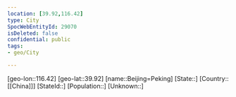 ```yaml
---
location: [39.92,116.42]
type: City
SpocWebEntityId: 29070
isDeleted: false
confidential: public
tags:
- geo/City

---
```


[geo-lon::116.42]
[geo-lat::39.92]
[name::Beijing=Peking]
[State::]
[Country::[[China]]]
[StateId::]
[Population::]
[Unknown::]

